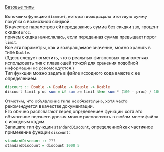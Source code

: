 [Базовые типы](https://stepik.org/lesson/8412/step/6)
  
Вспомним функцию `discount`, которая возвращала итоговую сумму покупки с возможной скидкой.  
В качестве параметров ей передавались сумма без скидки `sum`, процент скидки `proc`,  
причем скидка начислялась, если переданная сумма превышает порог `limit`.  
Все эти параметры, как и возвращаемое значение, можно хранить в типе `Double`.  
(Здесь следует отметить, что в реальных финансовых приложениях использовать тип с плавающей точкой для хранения подобной информации не рекомендуется.)  
Тип функции можно задать в файле исходного кода вместе с ее определением:  
  
```haskell
discount :: Double -> Double -> Double -> Double
discount limit proc sum = if sum >= limit then sum * (100 - proc) / 100 else sum
```  
  
Отметим, что объявление типа необязательно, хотя часто рекомендуется в качестве документации.  
Его обычно располагают перед определением функции, хотя это объявление верхнего уровня можно расположить в любом месте файла с исходным кодом.  
Запишите тип функции `standardDiscount`, определенной как частичное применение функции `discount`:  
  
```haskell
standardDiscount :: ???
standardDiscount = discount 1000 5
```